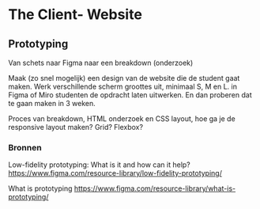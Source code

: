 # The Client- Website

## Prototyping

Van schets naar Figma naar een breakdown (onderzoek)

Maak (zo snel mogelijk) een design van de website die de student gaat maken. Werk verschillende scherm groottes uit, minimaal S, M en L. 
in Figma of Miro studenten de opdracht laten uitwerken. En dan proberen dat te gaan maken in 3 weken.

Proces van breakdown, HTML onderzoek en CSS layout, hoe ga je de responsive layout maken? Grid? Flexbox? 

### Bronnen

Low-fidelity prototyping: What is it and how can it help?
https://www.figma.com/resource-library/low-fidelity-prototyping/

What is prototyping
https://www.figma.com/resource-library/what-is-prototyping/


